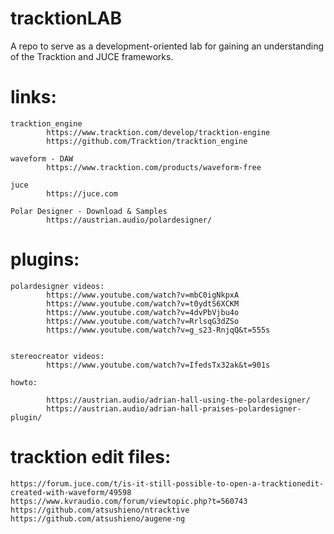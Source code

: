# tracktionLAB

A repo to serve as a development-oriented lab for gaining an understanding of 
the Tracktion and JUCE frameworks.

# links:

	tracktion_engine
			https://www.tracktion.com/develop/tracktion-engine
			https://github.com/Tracktion/tracktion_engine

	waveform - DAW
			https://www.tracktion.com/products/waveform-free

	juce
			https://juce.com
			
	Polar Designer - Download & Samples
			https://austrian.audio/polardesigner/

	
# plugins:

	polardesigner videos:
			https://www.youtube.com/watch?v=mbC0igNkpxA
			https://www.youtube.com/watch?v=t0ydtS6XCKM
			https://www.youtube.com/watch?v=4dvPbVjbu4o
			https://www.youtube.com/watch?v=RrlsqG3dZSo
			https://www.youtube.com/watch?v=g_s23-RnjqQ&t=555s


	stereocreator videos:
			https://www.youtube.com/watch?v=IfedsTx32ak&t=901s

	howto:

			https://austrian.audio/adrian-hall-using-the-polardesigner/
   	 		https://austrian.audio/adrian-hall-praises-polardesigner-plugin/

# tracktion edit files:

	https://forum.juce.com/t/is-it-still-possible-to-open-a-tracktionedit-created-with-waveform/49598
	https://www.kvraudio.com/forum/viewtopic.php?t=560743
	https://github.com/atsushieno/ntracktive
	https://github.com/atsushieno/augene-ng

	
